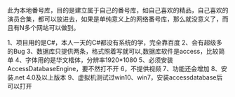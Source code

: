 此为本地番号库，目的是建立属于自己的番号库，如自己喜欢的精品，自己喜欢的演员合集，都可以放进去，如果是单纯意义上的网络番号库，那么就没意义了，而且有N多个网站可以做到。

1、项目用的是C#，本人一天的C#都没有系统的学，完全靠百度
2、会有超级多的Bug
3、数据库只提供两条，格式照着写就可以,数据库软件是access，比较简单
4、字体用的是华文楷体，分辨率1920*1080
5、必须安装AccessDatabaseEngine，要不然打不开
6，不提供视频
7、功能还会增加
8、安装.net 4.0及以上版本
9、虚拟机测试过win10、win7，安装accessdatabase后可以打开
